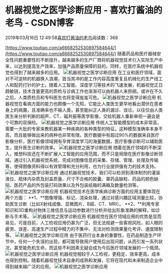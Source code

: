 
# 机器视觉之医学诊断应用 - 喜欢打酱油的老鸟 - CSDN博客


2019年03月16日 12:49:58[喜欢打酱油的老鸟](https://me.csdn.net/weixin_42137700)阅读数：368


[https://www.toutiao.com/a6668252530897584644/](https://www.toutiao.com/a6668252530897584644/)
随着药品和医疗器械安全性问题重要性的不断提升，越来越多的生产厂商将机器视觉技术引入实际生产中来，以达到提高生产效率，加强产品质量保障的目的。同样，在医疗系统中机器视觉也得到了越来越多的应用。
![机器视觉之医学诊断应用](http://p3.pstatp.com/large/pgc-image/f58ceb45c0ea4e029b3f2518b1505724)
在工业和医疗领域，面对不可逆转的机器换人浪潮，首当其冲的是工作内容高度重复且机械化的生产线工人和配药打针的护士。随着人工智能、深度学习等技术的飞速发展，机器视觉正日趋敏锐，技术含量更高的质检与诊病工作也渐渐可以由机器人来担纲。或许在不久之后，人类质检员和专科医生也将变得岌岌可危。
![机器视觉之医学诊断应用](http://p3.pstatp.com/large/pgc-image/9da7b21d8c184c1a99b9032771a25d1b)
机器视觉在看病方面的能力也颇像一个先知，它能比人类医生更早地看出潜伏在患者身上的病魔，且准确率也不输人类，甚至能纠正人类的漏诊、误诊。以往仅由人类医生来分析判断的超声、CT、磁共振等医学影像，交给机器人重新审视一遍会是个可靠的双保险。
![机器视觉之医学诊断应用](http://p9.pstatp.com/large/pgc-image/d5929e9c568e417c87e79b9654c5d3a4)
传统人工智能模型的成本非常高，需要一大批的专家来教机器某一种疾病的各种类型的特征。这种模型准确率本身不高，而且能够做出来的病种也非常有限。医疗数据中有超过90%的数据来自医疗影像分析，医疗影像领域拥有孕育深度学习的海量数据，医疗影像诊断可以辅助医生，提升医生诊断的效率。
![机器视觉之医学诊断应用](http://p3.pstatp.com/large/pgc-image/a96fadda542542539fcd538755488f31)
随着在医疗领域的不断深入，推想科技还在不断扩展人工智能的应用范围，而不只是局限在医疗影像诊断领域。通过引入机器视觉系统，完成对图像信息的采集、存储、管理、处理及传输等，使得图像资料得以有效管理和充分利用，也为行业提供强有力的技术支持。
![机器视觉之医学诊断应用](http://p3.pstatp.com/large/pgc-image/e4663451515c494998a19772f9d38282)
通过机器视觉技术，我们可以检测到液体制剂的灌装液位、瓶体内杂质及封盖质量、尺寸不合格的胶囊、罩药品缺粒、药品的颜色缺陷、医药产品的外包装打码效果以及外包装纸箱的满箱及数量检测等。
![机器视觉之医学诊断应用](http://p1.pstatp.com/large/pgc-image/17f1efcc086c4f168e146158fe406a1f)
机器视觉技术在医学疾病诊断方面的应用主要体现在两个方面：
**1、**图像增强、标记、渲染处理，通过对感兴趣区域测量比较，协助医生诊断（比如X射线成像、显微图片、B超、CT、MRI）。
**2、**利用专家知识和3D重构对物体三维信息与运动参数进行分析并给出形象准确的解释，如诊断与手术等。
![机器视觉之医学诊断应用](http://p3.pstatp.com/large/pgc-image/c4be01ab859b42fc842a22f6801b59e4)
机器视觉在医疗领域应用的优势是显而易见，可是目前，人工检视应用仍甚为广泛，但无法规避一些客观风险，如人眼的疲劳、误差、高速生产过程中精力的不集中、无法对检测效果量化考评、速度限制等。
![机器视觉之医学诊断应用](http://p3.pstatp.com/large/pgc-image/8c73bc3b8a124c988bffd32a6b081c12)
由于医药行业本身的重要性，在药品制造生产环节中，任何一个失误的出现，都可能导致用户使用后出现问题，从而引发一系列状况，甚至能危机生命，而这些不利因素无疑会成为今后医疗领域发展的一个瓶颈。
![机器视觉之医学诊断应用](http://p1.pstatp.com/large/pgc-image/a527548bbd8142e685abeedd8a73cf3a)
机器视觉相较于人工检视，更稳定、效率更高，成本也得到控制。随着机器视觉技术自身的成熟和发展，它将在现代和未来制造企业中得到越来越广泛的应用。
![机器视觉之医学诊断应用](http://p3.pstatp.com/large/pgc-image/f11d80a09a8243baac456a50ed423427)

